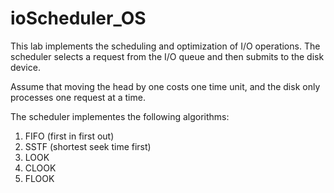 # ioScheduler_OS
This lab implements the scheduling and optimization of I/O operations. 
The scheduler selects a request from the I/O queue and then submits to the disk device. 

Assume that moving the head by one costs one time unit, and the disk only processes one request at a time. 

The scheduler implementes the following algorithms:
1) FIFO (first in first out)
2) SSTF (shortest seek time first)
3) LOOK 
4) CLOOK 
5) FLOOK
